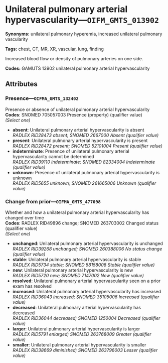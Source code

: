 # Unilateral pulmonary arterial hypervascularity—`OIFM_GMTS_013902`

**Synonyms:** unilateral pulmonary hyperemia, increased unilateral pulmonary vascularity

**Tags:** chest, CT, MR, XR, vascular, lung, finding

Increased blood flow or density of pulmonary arteries on one side.

**Codes:** GAMUTS 13902 unilateral pulmonary arterial hypervascularity

## Attributes

### Presence—`OIFMA_GMTS_132402`

Presence or absence of unilateral pulmonary arterial hypervascularity  
**Codes**: SNOMED 705057003 Presence (property) (qualifier value)  
*(Select one)*

- **absent**: Unilateral pulmonary arterial hypervascularity is absent  
_RADLEX RID28473 absent; SNOMED 2667000 Absent (qualifier value)_
- **present**: Unilateral pulmonary arterial hypervascularity is present  
_RADLEX RID28472 present; SNOMED 52101004 Present (qualifier value)_
- **indeterminate**: Presence of unilateral pulmonary arterial hypervascularity cannot be determined  
_RADLEX RID39110 indeterminate; SNOMED 82334004 Indeterminate (qualifier value)_
- **unknown**: Presence of unilateral pulmonary arterial hypervascularity is unknown  
_RADLEX RID5655 unknown; SNOMED 261665006 Unknown (qualifier value)_

### Change from prior—`OIFMA_GMTS_477098`

Whether and how a unilateral pulmonary arterial hypervascularity has changed over time  
**Codes**: RADLEX RID49896 change; SNOMED 263703002 Changed status (qualifier value)  
*(Select one)*

- **unchanged**: Unilateral pulmonary arterial hypervascularity is unchanged  
_RADLEX RID39268 unchanged; SNOMED 260388006 No status change (qualifier value)_
- **stable**: Unilateral pulmonary arterial hypervascularity is stable  
_RADLEX RID5734 stable; SNOMED 58158008 Stable (qualifier value)_
- **new**: Unilateral pulmonary arterial hypervascularity is new  
_RADLEX RID5720 new; SNOMED 7147002 New (qualifier value)_
- **resolved**: Unilateral pulmonary arterial hypervascularity seen on a prior exam has resolved  
- **increased**: Unilateral pulmonary arterial hypervascularity has increased  
_RADLEX RID36043 increased; SNOMED 35105006 Increased (qualifier value)_
- **decreased**: Unilateral pulmonary arterial hypervascularity has decreased  
_RADLEX RID36044 decreased; SNOMED 1250004 Decreased (qualifier value)_
- **larger**: Unilateral pulmonary arterial hypervascularity is larger  
_RADLEX RID5791 enlarged; SNOMED 263768009 Greater (qualifier value)_
- **smaller**: Unilateral pulmonary arterial hypervascularity is smaller  
_RADLEX RID38669 diminished; SNOMED 263796003 Lesser (qualifier value)_